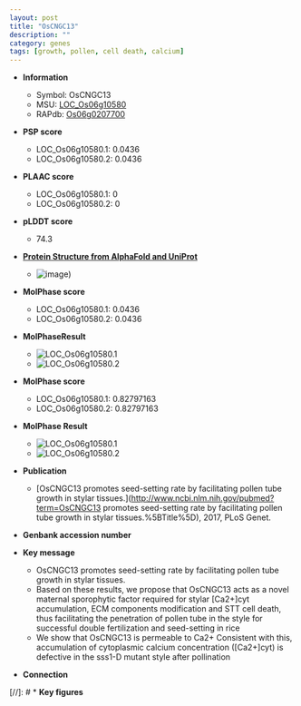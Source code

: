 ```yaml
---
layout: post
title: "OsCNGC13"
description: ""
category: genes
tags: [growth, pollen, cell death, calcium]
---
```


* **Information**  
    + Symbol: OsCNGC13  
    + MSU: [LOC_Os06g10580](http://rice.plantbiology.msu.edu/cgi-bin/ORF_infopage.cgi?orf=LOC_Os06g10580)  
    + RAPdb: [Os06g0207700](http://rapdb.dna.affrc.go.jp/viewer/gbrowse_details/irgsp1?name=Os06g0207700)  

* **PSP score**  
    + LOC_Os06g10580.1: 0.0436 
    + LOC_Os06g10580.2: 0.0436 

* **PLAAC score**  
    + LOC_Os06g10580.1: 0 
    + LOC_Os06g10580.2: 0 

* **pLDDT score**
    + 74.3

* **[Protein Structure from AlphaFold and UniProt](https://www.uniprot.org/uniprotkb/A3B9H5/entry#structure)**
    + ![image](https://ricepsp.github.io/images/A/AF-A3B9H5-F1.png))

* **MolPhase score**
    + LOC_Os06g10580.1: 0.0436
    + LOC_Os06g10580.2: 0.0436

* **MolPhaseResult**
    + ![LOC_Os06g10580.1](https://ricepsp.github.io/pictures/LOC_Os06g/LOC_Os06g10580.1.png)
    + ![LOC_Os06g10580.2](https://ricepsp.github.io/pictures/LOC_Os06g/LOC_Os06g10580.2.png)

* **MolPhase score**
    + LOC_Os06g10580.1: 0.82797163
    + LOC_Os06g10580.2: 0.82797163

* **MolPhase Result**
    + ![LOC_Os06g10580.1](https://304243504.github.io/Pictures/LOC_Os06g/LOC_Os06g10580.1.png)
    + ![LOC_Os06g10580.2](https://304243504.github.io/Pictures/LOC_Os06g/LOC_Os06g10580.2.png)

* **Publication**  
    + [OsCNGC13 promotes seed-setting rate by facilitating pollen tube growth in stylar tissues.](http://www.ncbi.nlm.nih.gov/pubmed?term=OsCNGC13 promotes seed-setting rate by facilitating pollen tube growth in stylar tissues.%5BTitle%5D), 2017, PLoS Genet.

* **Genbank accession number**  

* **Key message**  
    + OsCNGC13 promotes seed-setting rate by facilitating pollen tube growth in stylar tissues.
    + Based on these results, we propose that OsCNGC13 acts as a novel maternal sporophytic factor required for stylar [Ca2+]cyt accumulation, ECM components modification and STT cell death, thus facilitating the penetration of pollen tube in the style for successful double fertilization and seed-setting in rice
    + We show that OsCNGC13 is permeable to Ca2+ Consistent with this, accumulation of cytoplasmic calcium concentration ([Ca2+]cyt) is defective in the sss1-D mutant style after pollination

* **Connection**  

[//]: # * **Key figures**  


